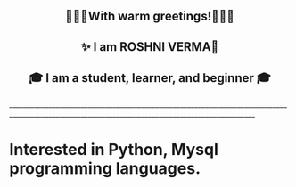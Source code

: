 <h2 align="center"> 🪷🌿🪷With warm greetings!🪷🌿🪷</h2>
<h2 align="center"> ✨ I am ROSHNI VERMA🌻</h2> 
<h2 align="center">🎓 I am a student, learner, and beginner 🎓 </h2>
___________________________________________________________________________________________________________________________________________________

<p style="background-image: url(" https://images.app.goo.gl/aG5XYXBygodPhKV4A ");">

# Interested in Python, Mysql programming languages.
